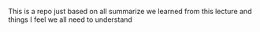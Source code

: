 This is a repo just based on all summarize we learned from this lecture and things I feel we all need to understand
